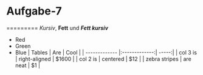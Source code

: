 # Aufgabe-7
=========
_Kursiv_, __Fett__ und ___Fett kursiv___
-   Red
-   Green
-   Blue
| Tables        | Are           | Cool  |
| ------------- |:-------------:| -----:|
| col 3 is      | right-aligned | $1600 |
| col 2 is      | centered      |   $12 |
| zebra stripes | are neat      |    $1 |


